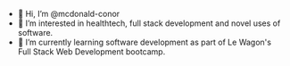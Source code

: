 - 👋 Hi, I’m @mcdonald-conor
- 👀 I’m interested in healthtech, full stack development and novel uses of software. 
- 🌱 I’m currently learning software development as part of Le Wagon's Full Stack Web Development bootcamp.
